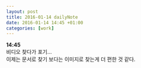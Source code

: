 ```yaml
---
layout: post
title: 2016-01-14 dailyNote
date: 2016-01-14 14:45 +01:00
categories: [work]
---
```

**14:45**   
비디오 찾다가 포기...   
이제는 문서로 찾기 보다는 이미지로 찾는게 더 편한 것 같다.   
